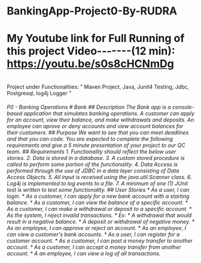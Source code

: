 # BankingApp-Project0-By-RUDRA
# My Youtube link for Full Running of this project Video-------(12 min): https://youtu.be/s0s8cHCNmDg
<br>
Project under Functionalities: " Maven Project, Java, Junit4 Testing, Jdbc, Postgresql, log4j Logger "

<h6>P0 - Banking Operations
# Bank ## Description The Bank app is a console-based application that simulates banking operations. A customer can apply for an account, view their balance, and make withdrawals and deposits. An employee can aprove or deny accounts and view account balances for their customers. ## Purpose We want to see that you can meet deadlines and that you can code. You are expected to complete the following requirements and give a 5 minute presentation of your project to our QC team. ## Requirements 1. Functionality should reflect the below user stories. 2. Data is stored in a database. 3. A custom stored procedure is called to perform some portion of the functionality. 4. Data Access is performed through the use of JDBC in a data layer consisting of Data Access Objects. 5. All input is received using the java.util.Scanner class. 6. Log4j is implemented to log events to a file. 7. A minimum of one (1) JUnit test is written to test some functionality. ## User Stories * As a user, I can login. * As a customer, I can apply for a new bank account with a starting balance. * As a customer, I can view the balance of a specific account. * As a customer, I can make a withdrawal or deposit to a specific account. * As the system, I reject invalid transactions. * Ex: * A withdrawal that would result in a negative balance. * A deposit or withdrawal of negative money. * As an employee, I can approve or reject an account. * As an employee, I can view a customer's bank accounts. * As a user, I can register for a customer account. * As a customer, I can post a money transfer to another account. * As a customer, I can accept a money transfer from another account. * A an employee, I can view a log of all transactions.</h6>
